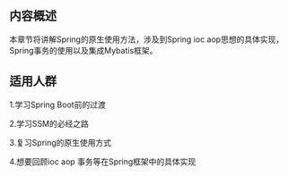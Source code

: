 ## 内容概述

本章节将讲解Spring的原生使用方法，涉及到Spring ioc aop思想的具体实现，Spring事务的使用以及集成Mybatis框架。

## 适用人群

1.学习Spring Boot前的过渡

2.学习SSM的必经之路

3.复习Spring的原生使用方式

4.想要回顾ioc aop 事务等在Spring框架中的具体实现